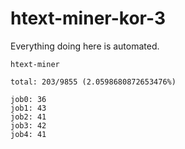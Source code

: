 # htext-miner-kor-3

Everything doing here is automated.

```
htext-miner

total: 203/9855 (2.0598680872653476%)

job0: 36
job1: 43
job2: 41
job3: 42
job4: 41
```